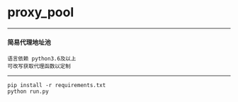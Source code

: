 # proxy_pool
___
#### 简易代理地址池
    语言依赖 python3.6及以上
    可改写获取代理函数以定制
___
```
pip install -r requirements.txt
python run.py
```